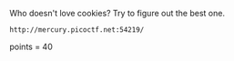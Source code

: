 Who doesn't love cookies? Try to figure out the best one. 

`http://mercury.picoctf.net:54219/`

points = 40
